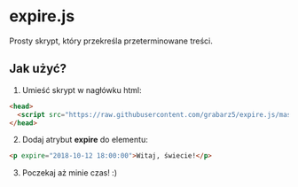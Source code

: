 # expire.js
Prosty skrypt, który przekreśla przeterminowane treści.

## Jak użyć?

1. Umieść skrypt w nagłówku html:

```html
<head>
  <script src="https://raw.githubusercontent.com/grabarz5/expire.js/master/src/v1/expire.js"></script>
</head>
```

2. Dodaj atrybut **expire** do elementu:

```html
<p expire="2018-10-12 18:00:00">Witaj, świecie!</p>
```

3. Poczekaj aż minie czas! :)

